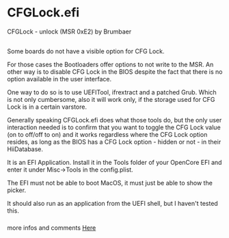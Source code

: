 # CFGLock.efi
CFGLock - unlock (MSR 0xE2) by Brumbaer

##
Some boards do not have a visible option for CFG Lock.

For those cases the Bootloaders offer options to not write to the MSR. An other way is to disable CFG Lock in the BIOS despite the fact that there is no option available in the user interface.

One way to do so is to use UEFITool, ifrextract and a patched Grub. Which is not only cumbersome, also it will work only, if the storage used for CFG Lock is in a certain varstore.

Generally speaking CFGLock.efi does what those tools do, but the only user interaction needed is to confirm that you want to toggle the CFG Lock value (on to off/off to on) and it works regardless where the CFG Lock option resides, as long as the BIOS has a CFG Lock option - hidden or not - in their HiiDatabase.

It is an EFI Application. Install it in the Tools folder of your OpenCore EFI and enter it under Misc->Tools in the config.plist.

The EFI must not be able to boot MacOS, it must just be able to show the picker.

It should also run as an application from the UEFI shell, but I haven't tested this.


###
more infos and comments
[Here](https://www.insanelymac.com/forum/topic/344035-cfglock-unlock-msr-0xe2/)

